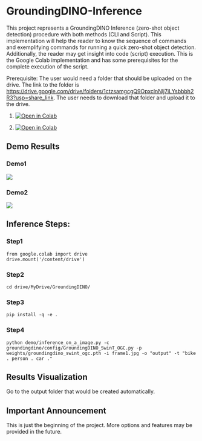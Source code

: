 # GroundingDINO-Inference
This project represents a GroundingDINO Inference (zero-shot object detection) procedure with both methods (CLI and Script). This implementation will help the reader to know the sequence of commands and exemplifying commands for running a quick zero-shot object detection. Additionally, the reader may get insight into code (script) execution.  This is the Google Colab implementation and has some prerequisites for the complete execution of the script. 

Prerequisite:
The user would need a folder that should be uploaded on the drive. The link to the folder is https://drive.google.com/drive/folders/1ctzsamgcgQ9OpxclnNlj7iLYsbbbh2R3?usp=share_link. The user needs to download that folder and upload it to the drive.

1. [![Open in Colab](https://colab.research.google.com/assets/colab-badge.svg)](https://colab.research.google.com/drive/1kX1IeVrwA9J97lN1MqsFF_afambuinv8#scrollTo=4dEL6xotpB_A)

2. [![Open in Colab](https://colab.research.google.com/assets/colab-badge.svg)](https://colab.research.google.com/drive/1eJye4465EpEZ_h1loUcyPsPecKhhT9ka#scrollTo=KxbH9rKcHdjn)

## Demo Results

### Demo1

![](https://github.com/HassanBinHaroon/GroundingDINO-Inference/blob/main/Demo%20Images/img1.jpg)

### Demo2

![](https://github.com/HassanBinHaroon/GroundingDINO-Inference/blob/main/Demo%20Images/img2.jpg)

## Inference Steps:

### Step1

    from google.colab import drive
    drive.mount('/content/drive')

### Step2

    cd drive/MyDrive/GroundingDINO/

### Step3

    pip install -q -e .
    
### Step4
 
    python demo/inference_on_a_image.py -c groundingdino/config/GroundingDINO_SwinT_OGC.py -p weights/groundingdino_swint_ogc.pth -i frame1.jpg -o "output" -t "bike . person . car ." 

## Results Visualization

Go to the output folder that would be created automatically.

## Important Announcement

This is just the beginning of the project. More options and features may be provided in the future.
